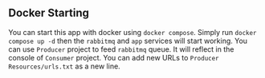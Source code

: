 ## Docker Starting
You can start this app with docker using `docker compose`. Simply run `docker compose up -d` then the `rabbitmq` and `app` services will start working. You can use `Producer` project to feed `rabbitmq` queue. It will reflect in the console of `Consumer` project. You can add new URLs to `Producer` `Resources/urls.txt` as a new line.